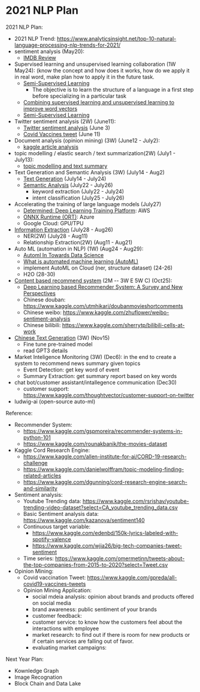 # 2021 NLP Plan


2021 NLP Plan:
- 2021 NLP Trend: https://www.analyticsinsight.net/top-10-natural-language-processing-nlp-trends-for-2021/
- sentiment analysis (May20): 
  - [IMDB Review](https://github.com/jinfeijoy/NLP/tree/main/kaggle_IMDB_Review) 
- Supervised learning and unsupervised learning collaboration (1W May24): (know the concept and how does it works, how do we apply it in real word, make plan how to apply it in the future task.
  - [Semi-Supervised Learning](https://www.statworx.com/at/blog/5-types-of-machine-learning-algorithms-with-use-cases/#h-4-semi-supervised-learning)
      - The objective is to learn the structure of a language in a first step before specializing in a particular task
  - [Combining supervised learning and unsupervised learning to improve word vectors](https://towardsdatascience.com/combining-supervised-learning-and-unsupervised-learning-to-improve-word-vectors-d4dea84ec36b)
  - [Semi-Supervised Learning](https://algorithmia.com/blog/semi-supervised-learning)
- Twitter sentiment analysis (2W) (June11): 
  - [Twitter sentiment analysis](https://github.com/jinfeijoy/NLP/tree/main/kaggle_Twitter_sentiment) (June 3)
  - [Covid Vaccines tweet](https://github.com/jinfeijoy/NLP/tree/main/kaggle_Covid19_vaccine_Twitter) (June 11)
- Document analysis (opinion mining) (3W) (June12 - July2): 
  - [kaggle article analysis](https://github.com/jinfeijoy/NLP/tree/main/kaggle_article_analysis)
- topic modelling / elastic search / text summarization(2W) (July1 - July13):
  - [topic modelling and text summary](https://github.com/jinfeijoy/NLP/tree/main/topic_modelling_text_summary) 
- Text Generation and Semantic Analysis (3W) (July14 - Aug2)
  - [Text Generation](https://github.com/jinfeijoy/NLP/tree/main/text_generation) (July14 - July24)
  - [Semantic Analysis](https://github.com/jinfeijoy/NLP/tree/main/semantic_analysis) (July22 - July26)
    - keyword extraction (July22 - July24)
    - intent classification (July25 - July26)
- Accelerating the training of large language models (July27)
  - [Determined: Deep Learning Training Platform](https://www.determined.ai/blog/faster-nlp-with-deep-learning-distributed-training): AWS
  - [ONNX Runtime (ORT)](https://www.onnxruntime.ai/): Azure
  - Google Cloud: GPU/TPU
- [Information Extraction](https://github.com/jinfeijoy/NLP/tree/main/information_extraction) (July28 - Aug26)
  - NER(2W) (July28 - Aug11)
  - Relationship Extraction(2W) (Aug11 - Aug21)
- Auto ML (automation in NLP) (1W) (Aug24 - Aug29): 
  - [Automl In Towards Data Science](https://towardsdatascience.com/tagged/automl)
  - [What is automated machine learning (AutoML)](https://docs.microsoft.com/en-us/azure/machine-learning/concept-automated-ml) 
  - implement AutoML on Cloud (ner, structure dataset) (24-26)
  - H2O (28-30)
- [Content based recommend system](https://github.com/jinfeijoy/NLP/tree/main/recomend_system) (2M -- 3W E 5W C) (Oct25):
  - [Deep Learning based Recommender System: A Survey and New Perspectives](https://arxiv.org/pdf/1707.07435.pdf)
  - Chinese douban: https://www.kaggle.com/utmhikari/doubanmovieshortcomments
  - Chinese weibo: https://www.kaggle.com/zhuflower/weibo-sentiment-analysis
  - Chinese bilibili: https://www.kaggle.com/sherrytp/bilibili-cells-at-work
- [Chinese Text Generation](https://github.com/jinfeijoy/NLP/tree/main/chinese_text_generation) (3W) (Nov15)
  - Fine tune pre-trained model
  - read GPT3 details 
- Market Inteligence Monitoring (3W) (Dec6): in the end to create a system to recommend news summary given topics
  - Event Detection: get key word of event
  - Summary Extraction: get summary report based on key words
- chat bot/customer assistant/intallegence communication (Dec30)
  - customer support: https://www.kaggle.com/thoughtvector/customer-support-on-twitter
- ludwig-ai (open-source auto-ml)

Reference:
- Recommender System: 
  - https://www.kaggle.com/gspmoreira/recommender-systems-in-python-101
  - https://www.kaggle.com/rounakbanik/the-movies-dataset
- Kaggle Cord Research Engine:
  - https://www.kaggle.com/allen-institute-for-ai/CORD-19-research-challenge
  - https://www.kaggle.com/danielwolffram/topic-modeling-finding-related-articles
  - https://www.kaggle.com/dgunning/cord-research-engine-search-and-similarity
- Sentiment analysis:
  - Youtube Trending data: https://www.kaggle.com/rsrishav/youtube-trending-video-dataset?select=CA_youtube_trending_data.csv
  - Basic Sentiment analysis data: https://www.kaggle.com/kazanova/sentiment140 
  - Continuous target variable: 
    - https://www.kaggle.com/edenbd/150k-lyrics-labeled-with-spotify-valence
    - https://www.kaggle.com/wjia26/big-tech-companies-tweet-sentiment
  - Time series: https://www.kaggle.com/omermetinn/tweets-about-the-top-companies-from-2015-to-2020?select=Tweet.csv
- Opinion Mining: 
  - Covid vaccination Tweet: https://www.kaggle.com/gpreda/all-covid19-vaccines-tweets
  - Opinion Mining Application:
    - social mdeia analysis: opinion about brands and products offered on social media
    - brand awareness: public sentiment of your brands
    - customer feedback: 
    - customer service: to know how the customers feel about the interactions with employee
    - market research: to find out if there is room for new products or if certain services are falling out of favor.
    - evaluating market campaigns: 


Next Year Plan:
- Kownledge Graph
- Image Recognation 
- Block Chain and Data Lake
